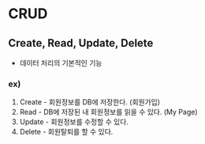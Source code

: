 # CRUD
## Create, Read, Update, Delete
* 데이터 처리의 기본적인 기능

### ex)
1. Create - 회원정보를 DB에 저장한다. (회원가입)
2. Read - DB에 저장된 내 회원정보를 읽을 수 있다. (My Page)
3. Update - 회원정보를 수정할 수 있다.
4. Delete - 회원탈퇴를 할 수 있다.
